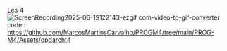 Les 4
![ScreenRecording2025-06-19122143-ezgif com-video-to-gif-converter](https://github.com/user-attachments/assets/f5fd10ab-5a08-4c56-a292-6629074805fd)
code : https://github.com/MarcosMartinsCarvalho/PROGM4/tree/main/PROG-M4/Assets/opdarcht4
